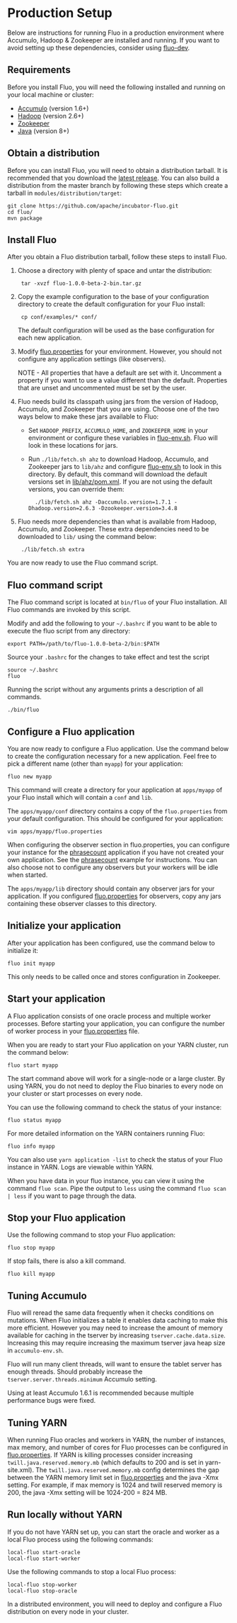 Production Setup
================

Below are instructions for running Fluo in a production environment where Accumulo,
Hadoop & Zookeeper are installed and running.  If you want to avoid setting up
these dependencies, consider using [fluo-dev]. 

Requirements
------------

Before you install Fluo, you will need the following installed and running on
your local machine or cluster:

* [Accumulo][Accumulo] (version 1.6+)
* [Hadoop][Hadoop] (version 2.6+)
* [Zookeeper]
* [Java][Java] (version 8+)

Obtain a distribution
---------------------

Before you can install Fluo, you will need to obtain a distribution tarball.  It is
recommended that you download the [latest release][release].  You can also build
a distribution from the master branch by following these steps which create a tarball
in `modules/distribution/target`:

    git clone https://github.com/apache/incubator-fluo.git
    cd fluo/
    mvn package

Install Fluo
------------

After you obtain a Fluo distribution tarball, follow these steps to install Fluo.

1. Choose a directory with plenty of space and untar the distribution:

        tar -xvzf fluo-1.0.0-beta-2-bin.tar.gz

2. Copy the example configuration to the base of your configuration directory to create
the default configuration for your Fluo install:

        cp conf/examples/* conf/

    The default configuration will be used as the base configuration for each new application.

3. Modify [fluo.properties] for your environment.  However, you should not configure any 
application settings (like observers). 

    NOTE - All properties that have a default are set with it.  Uncomment a property if you want 
to use a value different than the default.  Properties that are unset and uncommented must be
set by the user.

4. Fluo needs build its classpath using jars from the version of Hadoop, Accumulo, and Zookeeper
that you are using. Choose one of the two ways below to make these jars available to Fluo:

    * Set `HADOOP_PREFIX`, `ACCUMULO_HOME`, and `ZOOKEEPER_HOME` in your environment or configure
    these variables in [fluo-env.sh].  Fluo will look in these locations for jars.
    * Run `./lib/fetch.sh ahz` to download Hadoop, Accumulo, and Zookeeper jars to `lib/ahz` and
    configure [fluo-env.sh] to look in this directory. By default, this command will download the
    default versions set in [lib/ahz/pom.xml]. If you are not using the default versions, you can
    override them:
    
            ./lib/fetch.sh ahz -Daccumulo.version=1.7.1 -Dhadoop.version=2.6.3 -Dzookeeper.version=3.4.8

5. Fluo needs more dependencies than what is available from Hadoop, Accumulo, and Zookeeper.
These extra dependencies need to be downloaded to `lib/` using the command below:

        ./lib/fetch.sh extra

You are now ready to use the Fluo command script.

Fluo command script
-------------------

The Fluo command script is located at `bin/fluo` of your Fluo installation.  All Fluo
commands are invoked by this script.

Modify and add the following to your `~/.bashrc` if you want to be able to execute the
fluo script from any directory:

    export PATH=/path/to/fluo-1.0.0-beta-2/bin:$PATH

Source your `.bashrc` for the changes to take effect and test the script

    source ~/.bashrc
    fluo

Running the script without any arguments prints a description of all commands.

    ./bin/fluo

Configure a Fluo application
----------------------------

You are now ready to configure a Fluo application.  Use the command below to create the
configuration necessary for a new application.  Feel free to pick a different name (other
than `myapp`) for your application:

    fluo new myapp

This command will create a directory for your application at `apps/myapp` of your Fluo
install which will contain a `conf` and `lib`.

The `apps/myapp/conf` directory contains a copy of the `fluo.properties` from your default
configuration.  This should be configured for your application:

    vim apps/myapp/fluo.properties

When configuring the observer section in fluo.properties, you can configure your instance
for the [phrasecount] application if you have not created your own application. See
the [phrasecount] example for instructions. You can also choose not to configure any
observers but your workers will be idle when started.

The `apps/myapp/lib` directory should contain any observer jars for your application. If 
you configured [fluo.properties] for observers, copy any jars containing these
observer classes to this directory.
 
Initialize your application
---------------------------

After your application has been configured, use the command below to initialize it:

    fluo init myapp

This only needs to be called once and stores configuration in Zookeeper.

Start your application
----------------------

A Fluo application consists of one oracle process and multiple worker processes.
Before starting your application, you can configure the number of worker process
in your [fluo.properties] file.

When you are ready to start your Fluo application on your YARN cluster, run the
command below:

    fluo start myapp

The start command above will work for a single-node or a large cluster.  By
using YARN, you do not need to deploy the Fluo binaries to every node on your
cluster or start processes on every node.

You can use the following command to check the status of your instance:

    fluo status myapp

For more detailed information on the YARN containers running Fluo:

    fluo info myapp

You can also use `yarn application -list` to check the status of your Fluo instance
in YARN.  Logs are viewable within YARN.

When you have data in your fluo instance, you can view it using the command `fluo scan`.
Pipe the output to `less` using the command `fluo scan | less` if you want to page 
through the data.

Stop your Fluo application
--------------------------

Use the following command to stop your Fluo application:

    fluo stop myapp

If stop fails, there is also a kill command.

    fluo kill myapp

Tuning Accumulo
---------------

Fluo will reread the same data frequently when it checks conditions on
mutations.   When Fluo initializes a table it enables data caching to make
this more efficient.  However you may need to increase the amount of memory
available for caching in the tserver by increasing `tserver.cache.data.size`.
Increasing this may require increasing the maximum tserver java heap size in
`accumulo-env.sh`.

Fluo will run many client threads, will want to ensure the tablet server
has enough threads.  Should probably increase the
`tserver.server.threads.minimum` Accumulo setting.

Using at least Accumulo 1.6.1 is recommended because multiple performance bugs
were fixed.

Tuning YARN
-----------

When running Fluo oracles and workers in YARN, the number of instances, max memory, and number
of cores for Fluo processes can be configured in [fluo.properties]. If YARN is killing processes
consider increasing `twill.java.reserved.memory.mb` (which defaults to 200 and is set in yarn-site.xml).
The `twill.java.reserved.memory.mb` config determines the gap between the YARN memory limit set in
[fluo.properties] and the java -Xmx setting.  For example, if max memory is 1024 and twill reserved
memory is 200, the java -Xmx setting will be 1024-200 = 824 MB.

Run locally without YARN
------------------------

If you do not have YARN set up, you can start the oracle and worker as a local 
Fluo process using the following commands:

    local-fluo start-oracle
    local-fluo start-worker

Use the following commands to stop a local Fluo process:

    local-fluo stop-worker
    local-fluo stop-oracle

In a distributed environment, you will need to deploy and configure a Fluo 
distribution on every node in your cluster.

[fluo-dev]: https://github.com/fluo-io/fluo-dev
[Accumulo]: https://accumulo.apache.org/
[Hadoop]: http://hadoop.apache.org/
[Zookeeper]: http://zookeeper.apache.org/
[Java]: https://www.oracle.com/java/index.html
[release]: https://github.com/apache/incubator-fluo/releases
[phrasecount]: https://github.com/fluo-io/phrasecount
[fluo.properties]: ../modules/distribution/src/main/config/fluo.properties
[fluo-env.sh]: ../modules/distribution/src/main/config/fluo-env.sh
[lib/ahz/pom.xml]: ../modules/distribution/src/main/lib/ahz/pom.xml
